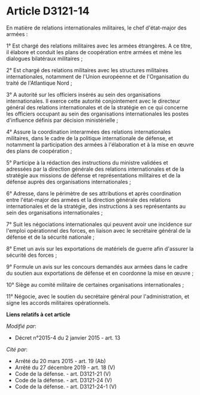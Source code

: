 # Article D3121-14

En matière de relations internationales militaires, le chef d'état-major des armées :

1° Est chargé des relations militaires avec les armées étrangères. A ce titre, il élabore et conduit les plans de coopération
entre armées et mène les dialogues bilatéraux militaires ;

2° Est chargé des relations militaires avec les structures militaires internationales, notamment de l'Union européenne et de
l'Organisation du traité de l'Atlantique Nord ;

3° A autorité sur les officiers insérés au sein des organisations internationales. Il exerce cette autorité conjointement
avec le directeur général des relations internationales et de la stratégie en ce qui concerne les officiers occupant au sein
des organisations internationales les postes d'influence définis par décision ministérielle ;

4° Assure la coordination interarmées des relations internationales militaires, dans le cadre de la politique internationale
de défense, et notamment la participation des armées à l'élaboration et à la mise en œuvre des plans de coopération ;

5° Participe à la rédaction des instructions du ministre validées et adressées par la direction générale des relations
internationales et de la stratégie aux missions de défense et représentations militaires et de la défense auprès des
organisations internationales ;

6° Adresse, dans le périmètre de ses attributions et après coordination entre l'état-major des armées et la direction
générale des relations internationales et de la stratégie, des instructions à ses représentants au sein des organisations
internationales ;

7° Suit les négociations internationales qui peuvent avoir une incidence sur l'emploi opérationnel des forces, en liaison
avec le secrétaire général de la défense et de la sécurité nationale ;

8° Emet un avis sur les exportations de matériels de guerre afin d'assurer la sécurité des forces ;

9° Formule un avis sur les concours demandés aux armées dans le cadre du soutien aux exportations de défense et en coordonne
la mise en œuvre ;

10° Siège au comité militaire de certaines organisations internationales ;

11° Négocie, avec le soutien du secrétaire général pour l'administration, et signe les accords militaires opérationnels.

**Liens relatifs à cet article**

_Modifié par_:

  - Décret n°2015-4 du 2 janvier 2015 - art. 13

_Cité par_:

  - Arrêté du 20 mars 2015 - art. 19 (Ab)
  - Arrêté du 27 décembre 2019 - art. 18 (V)
  - Code de la défense. - art. D3121-21 (V)
  - Code de la défense. - art. D3121-24 (V)
  - Code de la défense. - art. D3121-24-1 (V)
